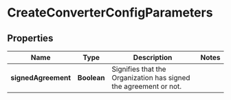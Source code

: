 

# CreateConverterConfigParameters

## Properties

Name | Type | Description | Notes
------------ | ------------- | ------------- | -------------
**signedAgreement** | **Boolean** | Signifies that the Organization has signed the agreement or not. | 



